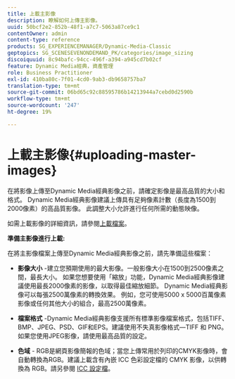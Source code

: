 ```yaml
---
title: 上載主影像
description: 瞭解如何上傳主影像。
uuid: 50bcf2e2-852b-48f1-a7c7-5063a87ce9c1
contentOwner: admin
content-type: reference
products: SG_EXPERIENCEMANAGER/Dynamic-Media-Classic
geptopics: SG_SCENESEVENONDEMAND_PK/categories/image_sizing
discoiquuid: 8c94bafc-94cc-496f-a394-a945cd7b02cf
feature: Dynamic Media經典，資產管理
role: Business Practitioner
exl-id: 410ba80c-7f01-4cd0-9ab3-db9658757ba7
translation-type: tm+mt
source-git-commit: 06bd65c92c88595786b14213944a7cebd0d2590b
workflow-type: tm+mt
source-wordcount: '247'
ht-degree: 19%

---
```


# 上載主影像{#uploading-master-images}

在將影像上傳至Dynamic Media經典影像之前，請確定影像是最高品質的大小和格式。 Dynamic Media經典影像建議上傳具有足夠像素計數（長度為1500到2000像素）的高品質影像。 此調整大小允許進行任何所需的動態映像。

如需上載影像的詳細資訊，請參閱[上載檔案](uploading-files.md#uploading_files)。

**準備主影像進行上載:**

在將主影像檔案上傳至Dynamic Media經典影像之前，請先準備這些檔案：

* **影像大小** -建立您預期使用的最大影像。一般影像大小在1500到2500像素之間，最長大小。 如果您想要使用「縮放」功能，Dynamic Media經典影像建議使用最長2000像素的影像，以取得最佳縮放細節。 Dynamic Media經典影像可以每張2500萬像素的轉換效果。 例如，您可使用5000 x 5000百萬像素影像或任何其他大小的組合，最高2500萬像素。

* **檔案格式** -Dynamic Media經典影像支援所有標準影像檔案格式，包括TIFF、BMP、JPEG、PSD、GIF和EPS。建議使用不失真影像格式—TIFF 和 PNG。如果您使用JPEG影像，請使用最高品質的設定。

* **色域** - RGB是網頁影像簡報的色域；當您上傳常用於列印的CMYK影像時，會自動轉換為RGB。建議上載含有內嵌 ICC 色彩設定檔的 CMYK 影像，以供轉換為 RGB。請另參閱 [ICC 設定檔](/help/icc-profiles.md)。
